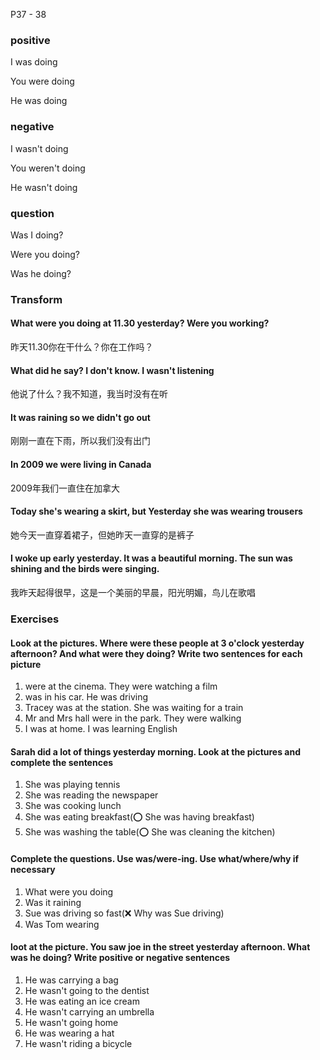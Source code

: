 P37 - 38

### positive

I was doing

You were doing

He was doing

### negative

I wasn't doing

You weren't doing

He wasn't doing

### question

Was I doing?

Were you doing?

Was he doing?

### Transform

#### What were you doing at 11.30 yesterday? Were you working?

昨天11.30你在干什么？你在工作吗？

#### What did he say?  I don't know. I wasn't listening

他说了什么？我不知道，我当时没有在听

#### It was raining so we didn't go out

刚刚一直在下雨，所以我们没有出门

#### In 2009 we were living in Canada

2009年我们一直住在加拿大

#### Today she's wearing a skirt, but Yesterday she was wearing trousers

她今天一直穿着裙子，但她昨天一直穿的是裤子

#### I woke up early yesterday. It was a beautiful morning. The sun was shining and the birds were singing.

我昨天起得很早，这是一个美丽的早晨，阳光明媚，鸟儿在歌唱

### Exercises

#### Look at the pictures. Where were these people at 3 o'clock yesterday afternoon? And what were they doing? Write two sentences for each picture

1. were at the cinema. They were watching a film
2. was in his car. He was driving
3. Tracey was at the station. She was waiting for a train
4. Mr and Mrs hall were in the park. They were walking
5. I was at home. I was learning English

#### Sarah did a lot of things yesterday morning. Look at the pictures and complete the sentences

1. She was playing tennis
2. She was reading the newspaper
3. She was cooking lunch
4. She was eating breakfast(⭕️ She was having breakfast)
5. She was washing the table(⭕️ She was cleaning the kitchen)

#### Complete the questions. Use was/were-ing. Use what/where/why if necessary

1. What were you doing
2. Was it raining
3. Sue was driving so fast(❌ Why was Sue driving)
4. Was Tom wearing

#### loot at the picture. You saw joe in the street yesterday afternoon. What was he doing? Write positive or negative sentences

1. He was carrying a bag
2. He wasn't going to the dentist
3. He was eating an ice cream
4. He wasn't carrying an umbrella
5. He wasn't going home
6. He was wearing a hat
7. He wasn't riding a bicycle
